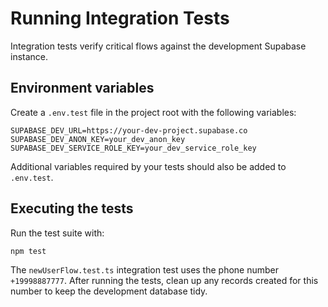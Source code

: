 # Running Integration Tests

Integration tests verify critical flows against the development Supabase instance.

## Environment variables
Create a `.env.test` file in the project root with the following variables:

```env
SUPABASE_DEV_URL=https://your-dev-project.supabase.co
SUPABASE_DEV_ANON_KEY=your_dev_anon_key
SUPABASE_DEV_SERVICE_ROLE_KEY=your_dev_service_role_key
```

Additional variables required by your tests should also be added to `.env.test`.

## Executing the tests
Run the test suite with:

```bash
npm test
```

The `newUserFlow.test.ts` integration test uses the phone number `+19998887777`. After running the tests, clean up any records created for this number to keep the development database tidy.
